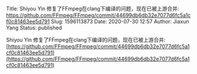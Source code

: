 Title: Shiyou Yin 修复了FFmpeg在clang下编译的问题，现在已被上游合并: https://github.com/FFmpeg/FFmpeg/commit/44699db6db32e7077d6fc5a1cf0c81463ee5d791
Slug: 1596113873
Date: 2020-07-30 12:57
Author: Jiaxun Yang
Status: published

Shiyou Yin 修复了FFmpeg在clang下编译的问题，现在已被上游合并: [https://github.com/FFmpeg/FFmpeg/commit/44699db6db32e7077d6fc5a1cf0c81463ee5d791](https://github.com/FFmpeg/FFmpeg/commit/44699db6db32e7077d6fc5a1cf0c81463ee5d791)
